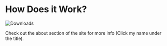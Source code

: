 # How Does it Work?

![Downloads](https://img.shields.io/github/downloads/SpencerLutz/HowDoesItWork/total?style=flat-square)  

Check out the about section of the site for more info (Click my name under the title).
